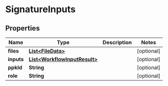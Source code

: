 

# SignatureInputs


## Properties

Name | Type | Description | Notes
------------ | ------------- | ------------- | -------------
**files** | [**List&lt;FileData&gt;**](FileData.md) |  |  [optional]
**inputs** | [**List&lt;WorkflowInputResult&gt;**](WorkflowInputResult.md) |  |  [optional]
**ppkId** | **String** |  |  [optional]
**role** | **String** |  |  [optional]



